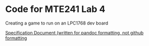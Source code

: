 # Code for MTE241 Lab 4

Creating a game to run on an LPC1768 dev board

[Specification Document (written for pandoc formatting, not github formatting](specification/specification.md)

